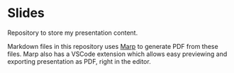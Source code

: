 # Slides
Repository to store my presentation content.

Markdown files in this repository uses [Marp](https://marp.app/) to generate PDF from these files. Marp also has a VSCode extension which allows easy previewing and exporting presentation as PDF, right in the editor.